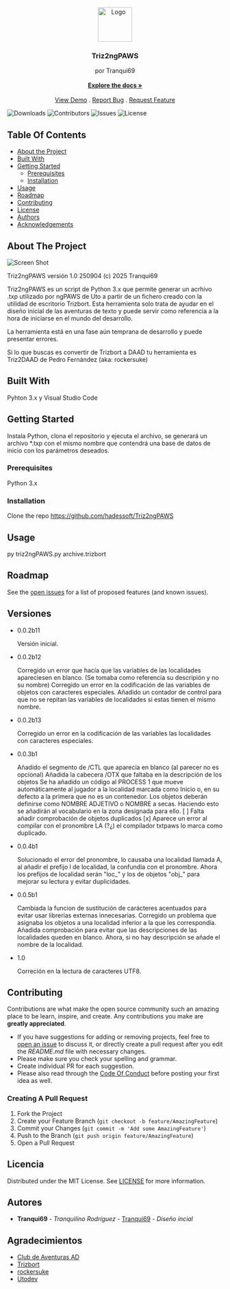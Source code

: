 <br/>
<p align="center">
  <a href="https://github.com/hadessoft/Triz2ngPAWS">
    <img src="images/logo.png" alt="Logo" width="80" height="80">
  </a>

  <h3 align="center">Triz2ngPAWS</h3>

  <p align="center">
    por Tranqui69
    <br/>
    <br/>
    <a href="https://github.com/hadessoft/Triz2ngPAWS"><strong>Explore the docs »</strong></a>
    <br/>
    <br/>
    <a href="https://github.com/hadessoft/Triz2ngPAWS">View Demo</a>
    .
    <a href="https://github.com/hadessoft/Triz2ngPAWS/issues">Report Bug</a>
    .
    <a href="https://github.com/hadessoft/Triz2ngPAWS/issues">Request Feature</a>
  </p>
</p>

![Downloads](https://img.shields.io/github/downloads/hadessoft/Triz2ngPAWS/total) ![Contributors](https://img.shields.io/github/contributors/hadessoft/Triz2ngPAWS?color=dark-green) ![Issues](https://img.shields.io/github/issues/hadessoft/Triz2ngPAWS) ![License](https://img.shields.io/github/license/hadessoft/Triz2ngPAWS) 

## Table Of Contents

* [About the Project](#about-the-project)
* [Built With](#built-with)
* [Getting Started](#getting-started)
  * [Prerequisites](#prerequisites)
  * [Installation](#installation)
* [Usage](#usage)
* [Roadmap](#roadmap)
* [Contributing](#contributing)
* [License](#license)
* [Authors](#authors)
* [Acknowledgements](#acknowledgements)

## About The Project

![Screen Shot](images/screenshot.png)

Triz2ngPAWS versión 1.0 250904 (c) 2025 Tranqui69

Triz2ngPAWS es un script de Python 3.x que permite generar un acrhivo .txp utilizado por ngPAWS de Uto a partir de un fichero creado con la utilidad de escritorio Trizbort. Esta herramienta solo trata de ayudar en el diseño inicial de las aventuras de texto y puede servir como referencia a la hora de iniciarse en el mundo del desarrollo.

La herramienta está en una fase aún temprana de desarrollo y puede presentar errores.

Si lo que buscas es convertir de Trizbort a DAAD tu herramienta es Triz2DAAD de Pedro Fernández (aka: rockersuke)

## Built With

Pyhton 3.x y Visual Studio Code

## Getting Started

Instala Python, clona el repositorio y ejecuta el archivo, se generará un archivo *.txp con el mismo nombre que contendrá una base de datos de inicio con los parámetros deseados.

### Prerequisites

Python 3.x

### Installation

Clone the repo
https://github.com/hadessoft/Triz2ngPAWS

## Usage

py triz2ngPAWS.py archive.trizbort

## Roadmap

See the [open issues](https://github.com/hadessoft/Triz2ngPAWS/issues) for a list of proposed features (and known issues).

## Versiones

- 0.0.2b11

    Versión inicial.

- 0.0.2b12
    
    Corregido un error que hacía que las variables de las localidades apareciesen en blanco. (Se tomaba como referencia su descripión y no su nombre)
    Corregido un error en la codificación de las variables de objetos con caracteres especiales.
    Añadido un contador de control para que no se repitan las variables de localidades si estas tienen el mismo nombre.

- 0.0.2b13    

    Corregido un error en la codificación de las variables las localidades con caracteres especiales.

- 0.0.3b1

    Añadido el segmento de /CTL que aparecía en blanco (al parecer no es opcional)
    Añadida la cabecera /OTX que faltaba en la descripción de los objetos
    Se ha añadido un código al PROCESS 1 que mueve automáticamente al jugador a la localidad marcada como Inicio o, en su defecto a la primera que no es un contenedor. 
    Los objetos deberán definirse como NOMBRE ADJETIVO o NOMBRE a secas. Haciendo esto se añadirán al vocabulario en la zona designada para ello.
    [ ] Falta añadir comprobación de objetos duplicados
    [x] Aparece un error al compilar con el pronombre LA (?¿) el compilador txtpaws lo marca como duplicado.

- 0.0.4b1

    Solucionado el error del pronombre, lo causaba una localidad llamada A, al añadir el prefijo l de localidad, la confundía con el pronombre. Ahora los prefijos de localidad serán "loc_" y los de objetos "obj_" para mejorar su lectura y evitar duplicidades.

- 0.0.5b1

    Cambiada la funcion de sustitución de carácteres acentuados para evitar usar librerías externas innecesarias.
    Corregido un problema que asignaba los objetos a una localidad inferior a la que les correspondía.
    Añadida comprobación para evitar que las descripciones de las localidades queden en blanco. Ahora, si no hay descripción se añade el nombre de la localidad.

- 1.0

    Correción en la lectura de caracteres UTF8.


## Contributing

Contributions are what make the open source community such an amazing place to be learn, inspire, and create. Any contributions you make are **greatly appreciated**.
* If you have suggestions for adding or removing projects, feel free to [open an issue](https://github.com/hadessoft/Triz2ngPAWS/issues/new) to discuss it, or directly create a pull request after you edit the *README.md* file with necessary changes.
* Please make sure you check your spelling and grammar.
* Create individual PR for each suggestion.
* Please also read through the [Code Of Conduct](https://github.com/hadessoft/Triz2ngPAWS/blob/main/CODE_OF_CONDUCT.md) before posting your first idea as well.

### Creating A Pull Request

1. Fork the Project
2. Create your Feature Branch (`git checkout -b feature/AmazingFeature`)
3. Commit your Changes (`git commit -m 'Add some AmazingFeature'`)
4. Push to the Branch (`git push origin feature/AmazingFeature`)
5. Open a Pull Request

## Licencia

Distributed under the MIT License. See [LICENSE](https://github.com/hadessoft/Triz2ngPAWS/blob/main/LICENSE.md) for more information.

## Autores

* **Tranqui69** - *Tranquilino Rodríguez* - [Tranqui69](https://twitter.com/tranqui69) - *Diseño incial*

## Agradecimientos

* [Club de Aventuras AD](https://caad.club/)
* [Trizbort](https://www.trizbort.com/)
* [rockersuke](https://github.com/rockersuke/)
* [Utodev](https://github.com/Utodev/ngPAWS/)

